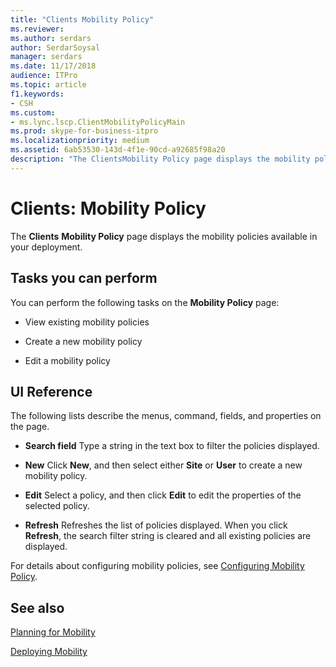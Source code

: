 ```yaml
---
title: "Clients Mobility Policy"
ms.reviewer: 
ms.author: serdars
author: SerdarSoysal
manager: serdars
ms.date: 11/17/2018
audience: ITPro
ms.topic: article
f1.keywords:
- CSH
ms.custom:
- ms.lync.lscp.ClientMobilityPolicyMain
ms.prod: skype-for-business-itpro
ms.localizationpriority: medium
ms.assetid: 6ab53530-143d-4f1e-90cd-a92685f98a20
description: "The ClientsMobility Policy page displays the mobility policies available in your deployment."
---
```


# Clients: Mobility Policy

The **Clients** **Mobility Policy** page displays the mobility policies available in your deployment.

## Tasks you can perform

You can perform the following tasks on the **Mobility Policy** page:

- View existing mobility policies

- Create a new mobility policy

- Edit a mobility policy

## UI Reference

The following lists describe the menus, command, fields, and properties on the page.


- **Search field** Type a string in the text box to filter the policies displayed.

- **New** Click **New**, and then select either **Site** or **User** to create a new mobility policy.

- **Edit** Select a policy, and then click **Edit** to edit the properties of the selected policy.

- **Refresh** Refreshes the list of policies displayed. When you click **Refresh**, the search filter string is cleared and all existing policies are displayed.

For details about configuring mobility policies, see [Configuring Mobility Policy](/previous-versions/office/lync-server-2013/lync-server-2013-configuring-mobility-policy).

## See also

[Planning for Mobility](/previous-versions/office/lync-server-2013/lync-server-2013-planning-for-mobility)

[Deploying Mobility](/previous-versions/office/lync-server-2013/lync-server-2013-deploying-mobility)